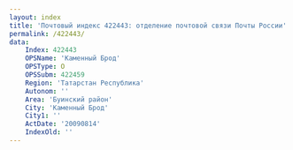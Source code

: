 ```yaml
---
layout: index
title: 'Почтовый индекс 422443: отделение почтовой связи Почты России'
permalink: /422443/
data:
    Index: 422443
    OPSName: 'Каменный Брод'
    OPSType: О
    OPSSubm: 422459
    Region: 'Татарстан Республика'
    Autonom: ''
    Area: 'Буинский район'
    City: 'Каменный Брод'
    City1: ''
    ActDate: '20090814'
    IndexOld: ''
---
```

